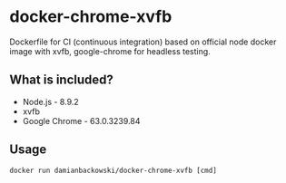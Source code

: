 # docker-chrome-xvfb

Dockerfile for CI (continuous integration) based on official node docker image with xvfb, google-chrome for headless testing.

## What is included?

* Node.js - 8.9.2
* xvfb
* Google Chrome - 63.0.3239.84

## Usage 

```
docker run damianbackowski/docker-chrome-xvfb [cmd]
```
